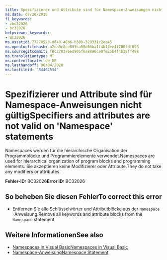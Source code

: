 ```yaml
---
title: Spezifizierer und Attribute sind für Namespace-Anweisungen nicht gültig
ms.date: 07/20/2015
f1_keywords:
- vbc32026
- bc32026
helpviewer_keywords:
- BC32026
ms.assetid: 77270523-8f48-48b6-b389-329331c2ee45
ms.openlocfilehash: a2ea9c8ce835ca58d66ba1f4b14ee4f700fdf893
ms.sourcegitcommit: f8c270376ed905f6a8896ce0fe25b4f4b38ff498
ms.translationtype: MT
ms.contentlocale: de-DE
ms.lasthandoff: 06/04/2020
ms.locfileid: "84407534"
---
```

# <a name="specifiers-and-attributes-are-not-valid-on-namespace-statements"></a><span data-ttu-id="5f73c-102">Spezifizierer und Attribute sind für Namespace-Anweisungen nicht gültig</span><span class="sxs-lookup"><span data-stu-id="5f73c-102">Specifiers and attributes are not valid on 'Namespace' statements</span></span>
<span data-ttu-id="5f73c-103">Namespaces werden für die hierarchische Organisation der Programmblöcke und Programmierelemente verwendet.</span><span class="sxs-lookup"><span data-stu-id="5f73c-103">Namespaces are used for hierarchical organization of program blocks and programming elements.</span></span> <span data-ttu-id="5f73c-104">Sie akzeptieren keine Modifizierer oder Attribute.</span><span class="sxs-lookup"><span data-stu-id="5f73c-104">They do not take any modifiers or attributes.</span></span>  
  
 <span data-ttu-id="5f73c-105">**Fehler-ID:** BC32026</span><span class="sxs-lookup"><span data-stu-id="5f73c-105">**Error ID:** BC32026</span></span>  
  
## <a name="to-correct-this-error"></a><span data-ttu-id="5f73c-106">So beheben Sie diesen Fehler</span><span class="sxs-lookup"><span data-stu-id="5f73c-106">To correct this error</span></span>  
  
- <span data-ttu-id="5f73c-107">Entfernen Sie alle Schlüsselwörter und Attributblöcke aus der `Namespace` -Anweisung.</span><span class="sxs-lookup"><span data-stu-id="5f73c-107">Remove all keywords and attribute blocks from the `Namespace` statement.</span></span>  
  
## <a name="see-also"></a><span data-ttu-id="5f73c-108">Weitere Informationen</span><span class="sxs-lookup"><span data-stu-id="5f73c-108">See also</span></span>

- [<span data-ttu-id="5f73c-109">Namespaces in Visual Basic</span><span class="sxs-lookup"><span data-stu-id="5f73c-109">Namespaces in Visual Basic</span></span>](../programming-guide/program-structure/namespaces.md)
- [<span data-ttu-id="5f73c-110">Namespace-Anweisung</span><span class="sxs-lookup"><span data-stu-id="5f73c-110">Namespace Statement</span></span>](../language-reference/statements/namespace-statement.md)
